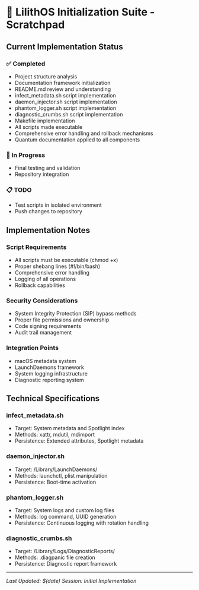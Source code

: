 # 📝 LilithOS Initialization Suite - Scratchpad

## Current Implementation Status

### ✅ Completed
- Project structure analysis
- Documentation framework initialization
- README.md review and understanding
- infect_metadata.sh script implementation
- daemon_injector.sh script implementation
- phantom_logger.sh script implementation
- diagnostic_crumbs.sh script implementation
- Makefile implementation
- All scripts made executable
- Comprehensive error handling and rollback mechanisms
- Quantum documentation applied to all components

### 🔄 In Progress
- Final testing and validation
- Repository integration

### 📋 TODO
- Test scripts in isolated environment
- Push changes to repository

## Implementation Notes

### Script Requirements
- All scripts must be executable (chmod +x)
- Proper shebang lines (#!/bin/bash)
- Comprehensive error handling
- Logging of all operations
- Rollback capabilities

### Security Considerations
- System Integrity Protection (SIP) bypass methods
- Proper file permissions and ownership
- Code signing requirements
- Audit trail management

### Integration Points
- macOS metadata system
- LaunchDaemons framework
- System logging infrastructure
- Diagnostic reporting system

## Technical Specifications

### infect_metadata.sh
- Target: System metadata and Spotlight index
- Methods: xattr, mdutil, mdimport
- Persistence: Extended attributes, Spotlight metadata

### daemon_injector.sh
- Target: /Library/LaunchDaemons/
- Methods: launchctl, plist manipulation
- Persistence: Boot-time activation

### phantom_logger.sh
- Target: System logs and custom log files
- Methods: log command, UUID generation
- Persistence: Continuous logging with rotation handling

### diagnostic_crumbs.sh
- Target: /Library/Logs/DiagnosticReports/
- Methods: .diagpanic file creation
- Persistence: Diagnostic report framework

---
*Last Updated: $(date)*
*Session: Initial Implementation* 